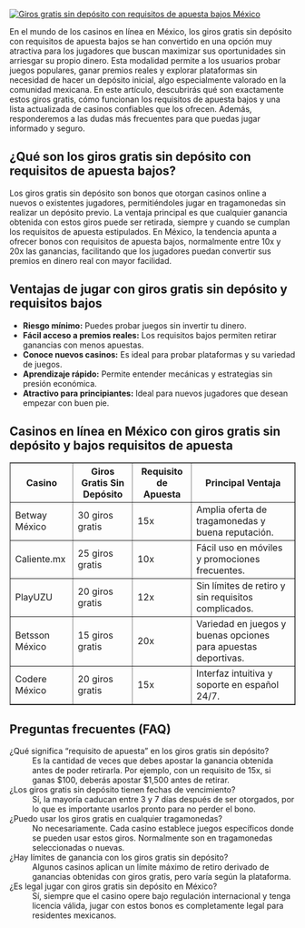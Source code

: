 [![Giros gratis sin depósito con requisitos de apuesta bajos México](https://123-caf.pages.dev/gitsignup.png)](https://vrmoo.ru/Bt82HjjY)

<p>En el mundo de los casinos en línea en México, los giros gratis sin depósito con requisitos de apuesta bajos se han convertido en una opción muy atractiva para los jugadores que buscan maximizar sus oportunidades sin arriesgar su propio dinero. Esta modalidad permite a los usuarios probar juegos populares, ganar premios reales y explorar plataformas sin necesidad de hacer un depósito inicial, algo especialmente valorado en la comunidad mexicana. En este artículo, descubrirás qué son exactamente estos giros gratis, cómo funcionan los requisitos de apuesta bajos y una lista actualizada de casinos confiables que los ofrecen. Además, responderemos a las dudas más frecuentes para que puedas jugar informado y seguro.</p>  <h2>¿Qué son los giros gratis sin depósito con requisitos de apuesta bajos?</h2> <p>Los giros gratis sin depósito son bonos que otorgan casinos online a nuevos o existentes jugadores, permitiéndoles jugar en tragamonedas sin realizar un depósito previo. La ventaja principal es que cualquier ganancia obtenida con estos giros puede ser retirada, siempre y cuando se cumplan los requisitos de apuesta estipulados. En México, la tendencia apunta a ofrecer bonos con requisitos de apuesta bajos, normalmente entre 10x y 20x las ganancias, facilitando que los jugadores puedan convertir sus premios en dinero real con mayor facilidad.</p>  <h2>Ventajas de jugar con giros gratis sin depósito y requisitos bajos</h2> <ul>   <li><strong>Riesgo mínimo:</strong> Puedes probar juegos sin invertir tu dinero.</li>   <li><strong>Fácil acceso a premios reales:</strong> Los requisitos bajos permiten retirar ganancias con menos apuestas.</li>   <li><strong>Conoce nuevos casinos:</strong> Es ideal para probar plataformas y su variedad de juegos.</li>   <li><strong>Aprendizaje rápido:</strong> Permite entender mecánicas y estrategias sin presión económica.</li>   <li><strong>Atractivo para principiantes:</strong> Ideal para nuevos jugadores que desean empezar con buen pie.</li> </ul>  <h2>Casinos en línea en México con giros gratis sin depósito y bajos requisitos de apuesta</h2> <table border="1" cellpadding="8" cellspacing="0">   <thead>     <tr>       <th>Casino</th>       <th>Giros Gratis Sin Depósito</th>       <th>Requisito de Apuesta</th>       <th>Principal Ventaja</th>     </tr>   </thead>   <tbody>     <tr>       <td>Betway México</td>       <td>30 giros gratis</td>       <td>15x</td>       <td>Amplia oferta de tragamonedas y buena reputación.</td>     </tr>     <tr>       <td>Caliente.mx</td>       <td>25 giros gratis</td>       <td>10x</td>       <td>Fácil uso en móviles y promociones frecuentes.</td>     </tr>     <tr>       <td>PlayUZU</td>       <td>20 giros gratis</td>       <td>12x</td>       <td>Sin límites de retiro y sin requisitos complicados.</td>     </tr>     <tr>       <td>Betsson México</td>       <td>15 giros gratis</td>       <td>20x</td>       <td>Variedad en juegos y buenas opciones para apuestas deportivas.</td>     </tr>     <tr>       <td>Codere México</td>       <td>20 giros gratis</td>       <td>15x</td>       <td>Interfaz intuitiva y soporte en español 24/7.</td>     </tr>   </tbody> </table>  <h2>Preguntas frecuentes (FAQ)</h2> <dl>   <dt>¿Qué significa “requisito de apuesta” en los giros gratis sin depósito?</dt>   <dd>Es la cantidad de veces que debes apostar la ganancia obtenida antes de poder retirarla. Por ejemplo, con un requisito de 15x, si ganas $100, deberás apostar $1,500 antes de retirar.</dd>    <dt>¿Los giros gratis sin depósito tienen fechas de vencimiento?</dt>   <dd>Sí, la mayoría caducan entre 3 y 7 días después de ser otorgados, por lo que es importante usarlos pronto para no perder el bono.</dd>    <dt>¿Puedo usar los giros gratis en cualquier tragamonedas?</dt>   <dd>No necesariamente. Cada casino establece juegos específicos donde se pueden usar estos giros. Normalmente son en tragamonedas seleccionadas o nuevas.</dd>    <dt>¿Hay límites de ganancia con los giros gratis sin depósito?</dt>   <dd>Algunos casinos aplican un límite máximo de retiro derivado de ganancias obtenidas con giros gratis, pero varía según la plataforma.</dd>    <dt>¿Es legal jugar con giros gratis sin depósito en México?</dt>   <dd>Sí, siempre que el casino opere bajo regulación internacional y tenga licencia válida, jugar con estos bonos es completamente legal para residentes mexicanos.</dd> </dl>